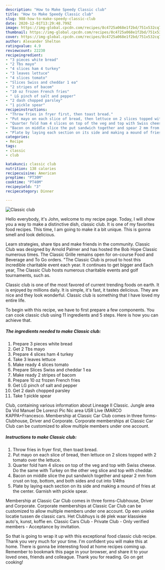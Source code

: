 ```yaml
---
description: "How to Make Speedy Classic club"
title: "How to Make Speedy Classic club"
slug: 988-how-to-make-speedy-classic-club
date: 2020-12-01T13:29:48.799Z
image: https://img-global.cpcdn.com/recipes/8c4725a068e1f2bd/751x532cq70/classic-club-recipe-main-photo.jpg
thumbnail: https://img-global.cpcdn.com/recipes/8c4725a068e1f2bd/751x532cq70/classic-club-recipe-main-photo.jpg
cover: https://img-global.cpcdn.com/recipes/8c4725a068e1f2bd/751x532cq70/classic-club-recipe-main-photo.jpg
author: Alexander Shelton
ratingvalue: 4.9
reviewcount: 22230
recipeingredient:
- "3 pieces white bread"
- "2 Tbs mayo"
- "4 slices ham 4 turkey"
- "3 leaves lettuce"
- "4 slices tomato"
- "Slices Swiss and cheddar 1 ea"
- "2 stripes of bacom"
- "10 oz frozen French fries"
- " LG pinch of salt and pepper"
- "2 dash chopped parsley"
- "1 pickle spear"
recipeinstructions:
- "Throw fries in fryer first, then toast bread."
- "Put mayo on each slice of bread, then lettuce on 2 slices topped with 2 tomato over the lettuce."
- "Quarter fold ham 4 slices on top of the veg and top with Swiss cheese. Do the same with Turkey on the other veg slice and top with cheddar."
- "Bacon on middle slice the put sandwich together and spear 2 mm from crust on top, bottom, and both sides and cut into 1/4ths"
- "Plate by laying each section on its side and making a mound of fries at the center. Garnish with pickle spear."
categories:
- Recipe
tags:
- classic
- club

katakunci: classic club 
nutrition: 138 calories
recipecuisine: American
preptime: "PT30M"
cooktime: "PT40M"
recipeyield: "3"
recipecategory: Dinner

---
```



![Classic club](https://img-global.cpcdn.com/recipes/8c4725a068e1f2bd/751x532cq70/classic-club-recipe-main-photo.jpg)

Hello everybody, it's John, welcome to my recipe page. Today, I will show you a way to make a distinctive dish, classic club. It is one of my favorites food recipes. This time, I am going to make it a bit unique. This is gonna smell and look delicious.

Learn strategies, share tips and make friends in the community. Classic Club was designed by Arnold Palmer and has hosted the Bob Hope Classic numerous times. The Classic Grille remains open for on-course Food and Beverage and To Go orders. &#34;The Classic Club is proud to host this incredible charitable event each year. It continues to get bigger and Each year, The Classic Club hosts numerous charitable events and golf tournaments, such as.

Classic club is one of the most favored of current trending foods on earth. It is enjoyed by millions daily. It is simple, it's fast, it tastes delicious. They are nice and they look wonderful. Classic club is something that I have loved my entire life.


To begin with this recipe, we have to first prepare a few components. You can cook classic club using 11 ingredients and 5 steps. Here is how you can achieve that.

<!--inarticleads1-->

##### The ingredients needed to make Classic club:

1. Prepare 3 pieces white bread
1. Get 2 Tbs mayo
1. Prepare 4 slices ham 4 turkey
1. Take 3 leaves lettuce
1. Make ready 4 slices tomato
1. Prepare Slices Swiss and cheddar 1 ea
1. Make ready 2 stripes of bacom
1. Prepare 10 oz frozen French fries
1. Get  LG pinch of salt and pepper
1. Get 2 dash chopped parsley
1. Take 1 pickle spear


Club, containing various information about Lineage II Classic. Jungle area Da Vid Manuel De Lorenzi Pic Nic area USR Live (MARCO KAPPA+Francesco. Membership at Classic Car Club comes in three forms-Clubhouse, Driver and Corporate. Corporate memberships at Classic Car Club can be customized to allow multiple members under one account. 

<!--inarticleads2-->

##### Instructions to make Classic club:

1. Throw fries in fryer first, then toast bread.
1. Put mayo on each slice of bread, then lettuce on 2 slices topped with 2 tomato over the lettuce.
1. Quarter fold ham 4 slices on top of the veg and top with Swiss cheese. Do the same with Turkey on the other veg slice and top with cheddar.
1. Bacon on middle slice the put sandwich together and spear 2 mm from crust on top, bottom, and both sides and cut into 1/4ths
1. Plate by laying each section on its side and making a mound of fries at the center. Garnish with pickle spear.


Membership at Classic Car Club comes in three forms-Clubhouse, Driver and Corporate. Corporate memberships at Classic Car Club can be customized to allow multiple members under one account. Op een unieke locatie tussen de classic cars. Het Clubhuys is dé plek waar klassieke auto&#39;s, kunst, koffie en. Classic Cars Club - Private Club - Only verified members - Acceptance by invitation. 

So that is going to wrap it up with this exceptional food classic club recipe. Thank you very much for your time. I'm confident you will make this at home. There is gonna be interesting food at home recipes coming up. Remember to bookmark this page in your browser, and share it to your loved ones, friends and colleague. Thank you for reading. Go on get cooking!
